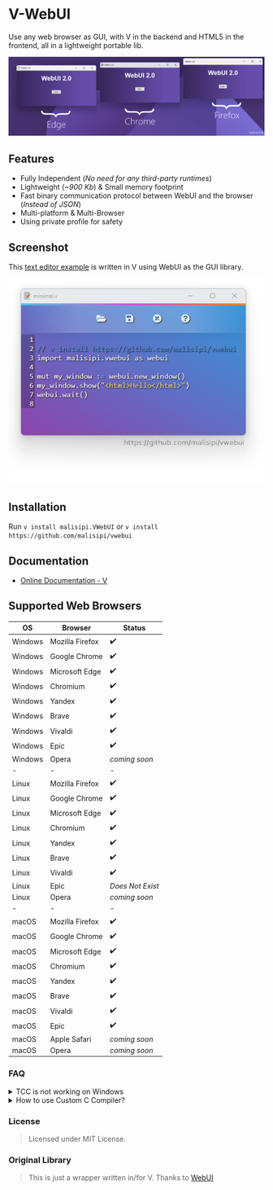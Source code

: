 # V-WebUI

Use any web browser as GUI, with V in the backend and HTML5 in the frontend, all in a lightweight portable lib.

![ScreenShot](screenshot.png)

## Features

- Fully Independent (*No need for any third-party runtimes*)
- Lightweight (*~900 Kb*) & Small memory footprint
- Fast binary communication protocol between WebUI and the browser (*Instead of JSON*)
- Multi-platform & Multi-Browser
- Using private profile for safety

## Screenshot

This [text editor example](https://github.com/malisipi/vwebui/tree/main/examples/text-editor) is written in V using WebUI as the GUI library.

![ScreenShot](v_example.png)

## Installation

Run `v install malisipi.VWebUI` or `v install https://github.com/malisipi/vwebui`

## Documentation

 - [Online Documentation - V](https://webui.me/docs/#/v_api)

## Supported Web Browsers

| OS | Browser | Status |
| ------ | ------ | ------ |
| Windows | Mozilla Firefox | ✔️ |
| Windows | Google Chrome | ✔️ |
| Windows | Microsoft Edge | ✔️ |
| Windows | Chromium | ✔️ |
| Windows | Yandex | ✔️ |
| Windows | Brave | ✔️ |
| Windows | Vivaldi | ✔️ |
| Windows | Epic | ✔️ |
| Windows | Opera | *coming soon* |
| - | - | - |
| Linux | Mozilla Firefox | ✔️ |
| Linux | Google Chrome | ✔️ |
| Linux | Microsoft Edge | ✔️ |
| Linux | Chromium | ✔️ |
| Linux | Yandex | ✔️ |
| Linux | Brave | ✔️ |
| Linux | Vivaldi | ✔️ |
| Linux | Epic | *Does Not Exist* |
| Linux | Opera | *coming soon* |
| - | - | - |
| macOS | Mozilla Firefox | ✔️ |
| macOS | Google Chrome | ✔️ |
| macOS | Microsoft Edge | ✔️ |
| macOS | Chromium | ✔️ |
| macOS | Yandex | ✔️ |
| macOS | Brave | ✔️ |
| macOS | Vivaldi | ✔️ |
| macOS | Epic | ✔️ |
| macOS | Apple Safari | *coming soon* |
| macOS | Opera | *coming soon* |

### FAQ

<details>
 <summary>TCC is not working on Windows</summary>
 
 > TCC have not a few header files. So you should use GCC or Clang on Windows. You can look up below to use how to use custom c compiler.
 
</details>
<details>
 <summary>How to use Custom C Compiler?</summary>
 
 > You can use a custom compiler with `-cc <compiler name>` flag
 
</details>

### License

> Licensed under MIT License.

### Original Library

> This is just a wrapper written in/for V. Thanks to [WebUI](https://github.com/alifcommunity/webui)
